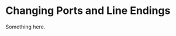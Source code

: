[title]: # (Changing Ports and Line Endings)
[tags]: # (XXX)
[priority]: # (2758)
# Changing Ports and Line Endings
Something here.
